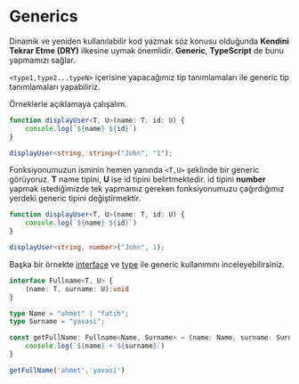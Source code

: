 # Generics

Dinamik ve yeniden kullanılabilir kod yazmak söz konusu olduğunda **Kendini Tekrar Etme \(DRY\)** ilkesine uymak önemlidir. **Generic**, **TypeScript** de bunu yapmamızı sağlar.

 `<type1,type2...typeN>` içerisine yapacağımız tip tanımlamaları ile generic tip tanımlamaları yapabiliriz.

Örneklerle açıklamaya çalışalım.

```typescript
function displayUser<T, U>(name: T, id: U) {
    console.log(`${name} ${id}`)
}

displayUser<string, string>("John", "1");

```

Fonksiyonumuzun isminin hemen yanında `<T,U>` şeklinde bir generic görüyoruz. **T** name tipini, **U** ise id  tipini belirtmektedir. id tipini **number** yapmak istediğimizde tek yapmamız gereken fonksiyonumuzu çağırdığımız yerdeki generic tipini değiştirmektir.

```typescript
function displayUser<T, U>(name: T, id: U) {
    console.log(`${name} ${id}`)
}

displayUser<string, number>("John", 1);
```

 Başka bir örnekte [interface](interfaces.md) ve [type](type.md) ile generic kullanımını inceleyebilirsiniz.

```typescript
interface Fullname<T, U> {
    (name: T, surname: U):void
}

type Name = "ahmet" | "fatih";
type Surname = "yavasi";

const getFullName: Fullname<Name, Surname> = (name: Name, surname: Surname) => {
    console.log(`${name} + ${surname}`)
}

getFullName('ahmet','yavasi')
```

 

